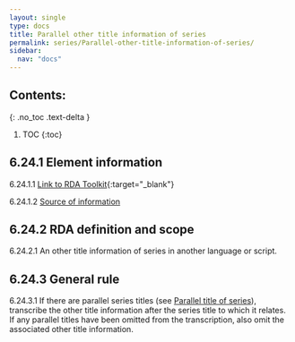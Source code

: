 ```yaml
---
layout: single
type: docs
title: Parallel other title information of series
permalink: series/Parallel-other-title-information-of-series/
sidebar:
  nav: "docs"
---
```


## Contents:
{: .no_toc .text-delta }

1. TOC
{:toc}

## 6.24.1 Element information

<a name="6.24.1.1">6.24.1.1</a> [Link to RDA Toolkit](https://beta.rdatoolkit.org/Content/Index?externalId=en-US_ala-42ab5fdf-4b62-363e-a7e2-80cf40825924){:target="_blank"}

<a name="6.24.1.2">6.24.1.2</a> [Source of information](/DCRMR/series/)

## 6.24.2 RDA definition and scope

<a name="6.24.2.1">6.24.2.1</a> An other title information of series in another language or script.

## 6.24.3 General rule

<a name="6.24.3.1">6.24.3.1</a> If there are parallel series titles (see [Parallel title of series](/DCRMR/series/Parallel-title-of-series/)), transcribe the other title information after the series title to which it relates. If any parallel titles have been omitted from the transcription, also omit the associated other title information.  
